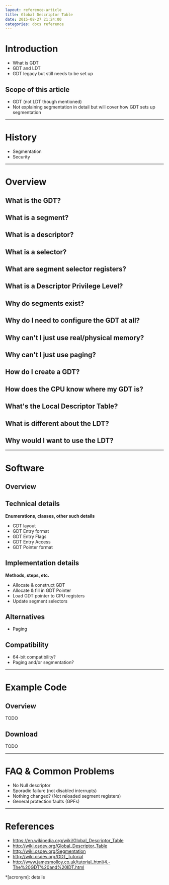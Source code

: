 ```yaml
---
layout: reference-article
title: Global Descriptor Table
date: 2015-08-27 21:24:00
categories: docs reference
---
```


# Introduction

- What is GDT
- GDT and LDT
- GDT legacy but still needs to be set up

## Scope of this article

- GDT (not LDT though mentioned)
- Not explaining segmentation in detail but will cover how GDT sets up segmentation

---

# History

- Segmentation
- Security 

---

# Overview

## What is the GDT?

## What is a segment?

## What is a descriptor?

## What is a selector?

## What are segment selector registers?

## What is a Descriptor Privilege Level?

## Why do segments exist?

## Why do I need to configure the GDT at all?

## Why can't I just use real/physical memory?

## Why can't I just use paging?

## How do I create a GDT?

## How does the CPU know where my GDT is?

## What's the Local Descriptor Table?

## What is different about the LDT?

## Why would I want to use the LDT?

---

# Software

## Overview

## Technical details
**Enumerations, classes, other such details**

- GDT layout
- GDT Entry format
- GDT Entry Flags
- GDT Entry Access
- GDT Pointer format

## Implementation details
**Methods, steps, etc.**

- Allocate & construct GDT
- Allocate & fill in GDT Pointer
- Load GDT pointer to CPU registers
- Update segment selectors

## Alternatives

- Paging

## Compatibility

- 64-bit compatibility?
- Paging and/or segmentation?

---

# Example Code

## Overview
TODO

## Download
TODO

---

# FAQ & Common Problems

- No Null descriptor
- Sporadic failure (not disabled interrupts)
- Nothing changed? (Not reloaded segment registers)
- General protection faults (GPFs)

---

# References

- https://en.wikipedia.org/wiki/Global_Descriptor_Table
- http://wiki.osdev.org/Global_Descriptor_Table
- http://wiki.osdev.org/Segmentation
- http://wiki.osdev.org/GDT_Tutorial
- http://www.jamesmolloy.co.uk/tutorial_html/4.-The%20GDT%20and%20IDT.html

*[acronym]: details
